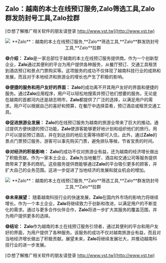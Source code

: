 ## ****Zalo**：越南的本土在线预订服务,**Zalo**筛选工具,**Zalo**群发防封号工具,**Zalo**拉群**

[😍想了解推广相关软件的朋友请登录 http://www.vst.tw](http://www.vst.tw)

 <center><img src="https://vst.tw/MP4/tuiguang/png/5.png" alt="**Zalo**：越南的本土在线预订服务,**Zalo**筛选工具,**Zalo**群发防封号工具,**Zalo**拉群"></center>

**😄介绍：**
**Zalo**是一家总部位于越南的本土在线预订服务提供商。作为一个创新型企业，**Zalo**通过其便利的平台为用户提供各种服务，从餐厅预订、交通工具租赁到酒店预订和景点门票购买等。这项服务的成功不仅体现了越南科技行业的成熟和发展，而且对于本地经济和旅游业的增长也产生了积极的影响。

**😄便捷的服务和用户友好的界面：**
**Zalo**的成功离不开其用户友好的界面和便捷的服务。通过**Zalo**应用程序，用户可以轻松地搜索并预订他们想要的服务。无论是在越南的首都河内还是胡志明市，**Zalo**都提供了广泛的选择，以满足用户的需求。用户可以根据自己的喜好和预算，在餐厅中选择菜肴，预订酒店或租赁交通工具。

**😄促进旅游业发展：**
**Zalo**的在线预订服务为越南的旅游业带来了巨大的推动。通过提供方便快捷的预订功能，**Zalo**使游客能够更好地计划和组织他们的旅行。用户可以提前预订酒店，并在到达目的地后无需等待即可入住。此外，通过**Zalo**的景点门票预订服务，游客可以事先购买门票，避免排队等候，节省宝贵的时间。

**😄对经济的积极影响：**
**Zalo**的成功不仅对旅游业有益，还为越南的经济增长做出了积极贡献。作为一家本土企业，**Zalo**为当地餐厅、酒店和交通公司等服务提供商带来了更多的商机。这些服务提供商能够通过**Zalo**的平台吸引更多的顾客，并扩大自己的业务范围。这进一步促进了当地经济的发展和就业机会的增加。

 <center><img src="https://vst.tw/MP4/tuiguang/png/2.png" alt="**Zalo**：越南的本土在线预订服务,**Zalo**筛选工具,**Zalo**群发防封号工具,**Zalo**拉群"></center>

**😄未来展望：**
随着越南科技行业的快速发展，**Zalo**在国内外市场的影响力将继续增长。作为一个本土企业，**Zalo**将继续致力于创新和改进，以满足用户的不断变化的需求。通过与更多合作伙伴合作，**Zalo**将进一步扩大其服务的覆盖范围，并为用户提供更多的选择。

**😄结论：**
**Zalo**作为越南的本土在线预订服务引领者，通过其便利的平台和用户友好的界面，为用户提供了各种服务。该服务的成功不仅对越南旅游业有益，而且对当地经济增长做出了积极贡献。展望未来，**Zalo**将继续发展壮大，并推动越南科技行业的进一步发展。

[😍想了解推广相关软件的朋友请登录 http://www.vst.tw](http://www.vst.tw)



